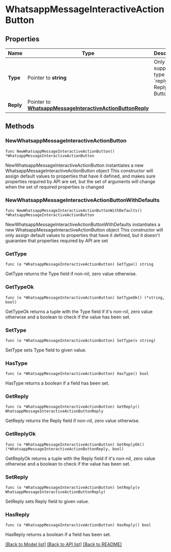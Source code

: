 # WhatsappMessageInteractiveActionButton

## Properties

Name | Type | Description | Notes
------------ | ------------- | ------------- | -------------
**Type** | Pointer to **string** | Only supported type is &#x60;reply&#x60; (for Reply Button). | [optional] 
**Reply** | Pointer to [**WhatsappMessageInteractiveActionButtonReply**](WhatsappMessageInteractiveActionButtonReply.md) |  | [optional] 

## Methods

### NewWhatsappMessageInteractiveActionButton

`func NewWhatsappMessageInteractiveActionButton() *WhatsappMessageInteractiveActionButton`

NewWhatsappMessageInteractiveActionButton instantiates a new WhatsappMessageInteractiveActionButton object
This constructor will assign default values to properties that have it defined,
and makes sure properties required by API are set, but the set of arguments
will change when the set of required properties is changed

### NewWhatsappMessageInteractiveActionButtonWithDefaults

`func NewWhatsappMessageInteractiveActionButtonWithDefaults() *WhatsappMessageInteractiveActionButton`

NewWhatsappMessageInteractiveActionButtonWithDefaults instantiates a new WhatsappMessageInteractiveActionButton object
This constructor will only assign default values to properties that have it defined,
but it doesn't guarantee that properties required by API are set

### GetType

`func (o *WhatsappMessageInteractiveActionButton) GetType() string`

GetType returns the Type field if non-nil, zero value otherwise.

### GetTypeOk

`func (o *WhatsappMessageInteractiveActionButton) GetTypeOk() (*string, bool)`

GetTypeOk returns a tuple with the Type field if it's non-nil, zero value otherwise
and a boolean to check if the value has been set.

### SetType

`func (o *WhatsappMessageInteractiveActionButton) SetType(v string)`

SetType sets Type field to given value.

### HasType

`func (o *WhatsappMessageInteractiveActionButton) HasType() bool`

HasType returns a boolean if a field has been set.

### GetReply

`func (o *WhatsappMessageInteractiveActionButton) GetReply() WhatsappMessageInteractiveActionButtonReply`

GetReply returns the Reply field if non-nil, zero value otherwise.

### GetReplyOk

`func (o *WhatsappMessageInteractiveActionButton) GetReplyOk() (*WhatsappMessageInteractiveActionButtonReply, bool)`

GetReplyOk returns a tuple with the Reply field if it's non-nil, zero value otherwise
and a boolean to check if the value has been set.

### SetReply

`func (o *WhatsappMessageInteractiveActionButton) SetReply(v WhatsappMessageInteractiveActionButtonReply)`

SetReply sets Reply field to given value.

### HasReply

`func (o *WhatsappMessageInteractiveActionButton) HasReply() bool`

HasReply returns a boolean if a field has been set.


[[Back to Model list]](../README.md#documentation-for-models) [[Back to API list]](../README.md#documentation-for-api-endpoints) [[Back to README]](../README.md)
